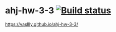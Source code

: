 # ahj-hw-3-3 [![Build status](https://ci.appveyor.com/api/projects/status/3equf1him2wop3ti?svg=true)](https://ci.appveyor.com/project/vasllly/ahj-hw-3-3)
https://vasllly.github.io/ahj-hw-3-3/